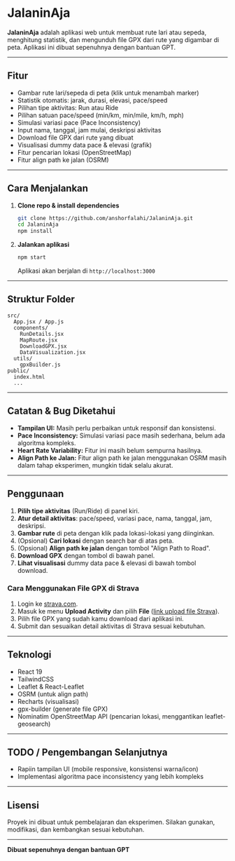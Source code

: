 # JalaninAja

**JalaninAja** adalah aplikasi web untuk membuat rute lari atau sepeda, menghitung statistik, dan mengunduh file GPX dari rute yang digambar di peta. Aplikasi ini dibuat sepenuhnya dengan bantuan GPT.

---

## Fitur

- Gambar rute lari/sepeda di peta (klik untuk menambah marker)
- Statistik otomatis: jarak, durasi, elevasi, pace/speed
- Pilihan tipe aktivitas: Run atau Ride
- Pilihan satuan pace/speed (min/km, min/mile, km/h, mph)
- Simulasi variasi pace (Pace Inconsistency)
- Input nama, tanggal, jam mulai, deskripsi aktivitas
- Download file GPX dari rute yang dibuat
- Visualisasi dummy data pace & elevasi (grafik)
- Fitur pencarian lokasi (OpenStreetMap)
- Fitur align path ke jalan (OSRM)

---

## Cara Menjalankan

1. **Clone repo & install dependencies**

   ```sh
   git clone https://github.com/anshorfalahi/JalaninAja.git
   cd JalaninAja
   npm install
   ```

2. **Jalankan aplikasi**
   ```sh
   npm start
   ```
   Aplikasi akan berjalan di `http://localhost:3000`

---

## Struktur Folder

```
src/
  App.jsx / App.js
  components/
    RunDetails.jsx
    MapRoute.jsx
    DownloadGPX.jsx
    DataVisualization.jsx
  utils/
    gpxBuilder.js
public/
  index.html
  ...
```

---

## Catatan & Bug Diketahui

- **Tampilan UI:** Masih perlu perbaikan untuk responsif dan konsistensi.
- **Pace Inconsistency:** Simulasi variasi pace masih sederhana, belum ada algoritma kompleks.
- **Heart Rate Variability:** Fitur ini masih belum sempurna hasilnya.
- **Align Path ke Jalan:** Fitur align path ke jalan menggunakan OSRM masih dalam tahap eksperimen, mungkin tidak selalu akurat.

---

## Penggunaan

1. **Pilih tipe aktivitas** (Run/Ride) di panel kiri.
2. **Atur detail aktivitas**: pace/speed, variasi pace, nama, tanggal, jam, deskripsi.
3. **Gambar rute** di peta dengan klik pada lokasi-lokasi yang diinginkan.
4. (Opsional) **Cari lokasi** dengan search bar di atas peta.
5. (Opsional) **Align path ke jalan** dengan tombol "Align Path to Road".
6. **Download GPX** dengan tombol di bawah panel.
7. **Lihat visualisasi** dummy data pace & elevasi di bawah tombol download.

### Cara Menggunakan File GPX di Strava

1. Login ke [strava.com](https://www.strava.com/).
2. Masuk ke menu **Upload Activity** dan pilih **File** ([link upload file Strava](https://www.strava.com/upload/select)).
3. Pilih file GPX yang sudah kamu download dari aplikasi ini.
4. Submit dan sesuaikan detail aktivitas di Strava sesuai kebutuhan.

---

## Teknologi

- React 19
- TailwindCSS
- Leaflet & React-Leaflet
- OSRM (untuk align path)
- Recharts (visualisasi)
- gpx-builder (generate file GPX)
- Nominatim OpenStreetMap API (pencarian lokasi, menggantikan leaflet-geosearch)

---

## TODO / Pengembangan Selanjutnya

- Rapiin tampilan UI (mobile responsive, konsistensi warna/icon)
- Implementasi algoritma pace inconsistency yang lebih kompleks

---

## Lisensi

Proyek ini dibuat untuk pembelajaran dan eksperimen. Silakan gunakan, modifikasi, dan kembangkan sesuai kebutuhan.

---

**Dibuat sepenuhnya dengan bantuan GPT**
